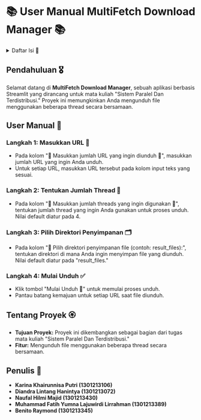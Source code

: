 # 📚 User Manual MultiFetch Download Manager 📚

<details><summary> Daftar Isi 📒 </summary>

1. [Pendahuluan 🎖️](#pendahuluan)
2. [Panduan Pengguna 📖](#panduan-pengguna)
    - [Langkah 1: Masukkan URL 🔗](#langkah-1-masukkan-url)
    - [Langkah 2: Tentukan Jumlah Thread 🤖](#langkah-2-tentukan-jumlah-thread)
    - [Langkah 3: Pilih Direktori Penyimpanan 🗂️](#langkah-3-pilih-direktori-penyimpanan)
    - [Langkah 4: Mulai Unduh ✅](#langkah-4-mulai-unduh)
3. [Tentang Proyek 🏵️](#tentang-proyek)
4. [Penulis 📝](#penulis)

</details>

## Pendahuluan 🎖️
Selamat datang di **MultiFetch Download Manager**, sebuah aplikasi berbasis Streamlit yang dirancang untuk mata kuliah "Sistem Paralel Dan Terdistribusi." Proyek ini memungkinkan Anda mengunduh file menggunakan beberapa thread secara bersamaan.

## User Manual 📖

### Langkah 1: Masukkan URL 🔗
- Pada kolom "🔗 Masukkan jumlah URL yang ingin diunduh 🔗", masukkan jumlah URL yang ingin Anda unduh.
- Untuk setiap URL, masukkan URL tersebut pada kolom input teks yang sesuai.

### Langkah 2: Tentukan Jumlah Thread 🤖
- Pada kolom "🧬 Masukkan jumlah threads yang ingin digunakan 🧬", tentukan jumlah thread yang ingin Anda gunakan untuk proses unduh. Nilai default diatur pada 4.

### Langkah 3: Pilih Direktori Penyimpanan 🗂️
- Pada kolom "📂 Pilih direktori penyimpanan file (contoh: result_files):", tentukan direktori di mana Anda ingin menyimpan file yang diunduh. Nilai default diatur pada "result_files."

### Langkah 4: Mulai Unduh ✅
- Klik tombol "Mulai Unduh 🚀" untuk memulai proses unduh.
- Pantau batang kemajuan untuk setiap URL saat file diunduh.

## Tentang Proyek 🏵️
- **Tujuan Proyek:** Proyek ini dikembangkan sebagai bagian dari tugas mata kuliah "Sistem Paralel Dan Terdistribusi."
- **Fitur:** Mengunduh file menggunakan beberapa thread secara bersamaan.

## Penulis 📝
- **Karina Khairunnisa Putri (1301213106)**
- **Diandra Lintang Hanintya (1301213072)**
- **Naufal Hilmi Majid (1301213430)**
- **Muhammad Fatih Yumna Lajuwirdi Lirrahman (1301213389)**
- **Benito Raymond (1301213345)**
